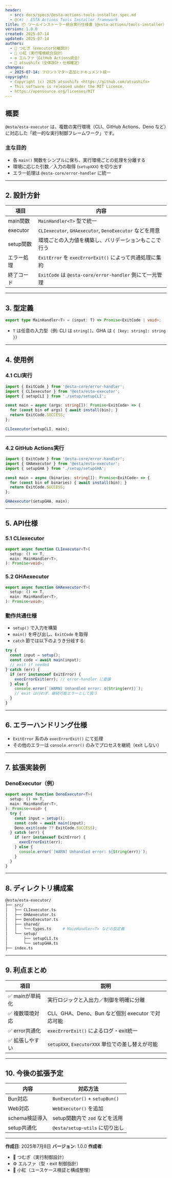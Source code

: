 ```yaml
---
header:
  - src: docs/specs/@esta-actions-tools-installer.spec.md
  - @(#) : ESTA Actions Tools Installer framework
title: 📦 ツールインストーラー統合実行仕様書（@esta-actions/tools-installer）
version: 1.0.0
created: 2025-07-14
updated: 2025-07-14
authors:
  - 🧠 つむぎ（executor分離設計）
  - 🧁 小紅（実行環境統合設計）
  - ⚙️ エルファ（GitHub Actions統合）
  - 👤 atsushifx（全体設計・仕様確定）
changes:
  - 2025-07-14: フロントマター追加とドキュメント統一
copyright:
  - Copyright (c) 2025 atsushifx <https://github.com/atsushifx>
  - This software is released under the MIT License.
  - https://opensource.org/licenses/MIT
---
```


## 概要

`@esta/esta-executor` は、複数の実行環境（CLI、GitHub Actions、Deno など）に対応した「統一的な実行制御フレームワーク」です。

### 主な目的

- 各 `main()` 関数をシンプルに保ち、実行環境ごとの処理を分離する
- 環境に応じた引数／入力の取得 (`setupXXX`) を切り出す
- エラー処理は `@esta-core/error-handler` に統一

---

## 2. 設計方針

| 項目       | 内容                                                    |
| ---------- | ------------------------------------------------------- |
| main関数   | `MainHandler<T>` 型で統一                               |
| executor   | `CLIexecutor`, `GHAexecutor`, `DenoExecutor` などを用意 |
| setup関数  | 環境ごとの入力値を構築し、バリデーションもここで行う    |
| エラー処理 | `ExitError` を `execErrorExit()` によって共通処理に集約 |
| 終了コード | `ExitCode` は `@esta-core/error-handler` 側にて一元管理 |

---

## 3. 型定義

```ts
export type MainHandler<T> = (input: T) => Promise<ExitCode | void>;
```

- `T` は任意の入力型（例: CLI は `string[]`、GHA は `{ [key: string]: string }`）

---

## 4. 使用例

### 4.1 CLI実行

```ts
import { ExitCode } from '@esta-core/error-handler';
import { CLIexecutor } from '@esta/esta-executor';
import { setupCLI } from './setup/setupCLI';

const main = async (args: string[]): Promise<ExitCode> => {
  for (const bin of args) { await install(bin); }
  return ExitCode.SUCCESS;
};

CLIexecutor(setupCLI, main);
```

---

### 4.2 GitHub Actions実行

```ts
import { ExitCode } from '@esta-core/error-handler';
import { GHAexecutor } from '@esta/esta-executor';
import { setupGHA } from './setup/setupGHA';

const main = async (binaries: string[]): Promise<ExitCode> => {
  for (const bin of binaries) { await install(bin); }
  return ExitCode.SUCCESS;
};

GHAexecutor(setupGHA, main);
```

---

## 5. API仕様

### 5.1 CLIexecutor

```ts
export async function CLIexecutor<T>(
  setup: () => T,
  main: MainHandler<T>,
): Promise<void>;
```

### 5.2 GHAexecutor

```ts
export async function GHAexecutor<T>(
  setup: () => T,
  main: MainHandler<T>,
): Promise<void>;
```

### 動作共通仕様

- `setup()` で入力を構築
- `main()` を呼び出し、`ExitCode` を取得
- `catch` 節では以下のようき分岐する:

```ts
try {
  const input = setup();
  const code = await main(input);
  // exit if needed
} catch (err) {
  if (err instanceof ExitError) {
    execErrorExit(err); // error-handler に委譲
  } else {
    console.error(`[WARN] Unhandled error: ${String(err)}`);
    // exit は行わず、継続可能エラーとして扱う
  }
}
```

---

## 6. エラーハンドリング仕様

- `ExitError` 系のみ `execErrorExit()` にて処理
- その他のエラーは `console.error()` のみでプロセスを継続（exit しない）

---

## 7. 拡張実装例

### DenoExecutor（例）

```ts
export async function DenoExecutor<T>(
  setup: () => T,
  main: MainHandler<T>,
): Promise<void> {
  try {
    const input = setup();
    const code = await main(input);
    Deno.exit(code ?? ExitCode.SUCCESS);
  } catch (err) {
    if (err instanceof ExitError) {
      execErrorExit(err);
    } else {
      console.error(`[WARN] Unhandled error: ${String(err)}`);
    }
  }
}
```

---

## 8. ディレクトリ構成案

```bash
@esta/esta-executor/
├── src/
│   ├── CLIexecutor.ts
│   ├── GHAexecutor.ts
│   ├── DenoExecutor.ts
│   ├── shared/
│   │   └── types.ts     # MainHandler<T> などの型定義
│   └── setup/
│       ├── setupCLI.ts
│       └── setupGHA.ts
├── index.ts
```

---

## 9. 利点まとめ

| 項目            | 説明                                             |
| --------------- | ------------------------------------------------ |
| ✅ mainが単純化 | 実行ロジックと入出力／制御を明確に分離           |
| ✅ 複数環境対応 | CLI、GHA、Deno、Bun など個別 executor で対応可能 |
| ✅ error共通化  | `execErrorExit()` によるログ・exit統一           |
| ✅ 拡張しやすい | `setupXXX`, `ExecutorXXX` 単位での差し替えが可能 |

---

## 10. 今後の拡張予定

| 内容           | 対応方法                       |
| -------------- | ------------------------------ |
| Bun対応        | `BunExecutor()` + `setupBun()` |
| Web対応        | `WebExecutor()` を追加         |
| schema検証導入 | setup関数内で `zod` などを活用 |
| setup共通化    | `@esta/setup-utils` に切り出し |

---

**作成日**: 2025年7月8日
**バージョン**: 1.0.0
**作成者**:

<!-- textlint-disable @textlint-ja/ai-writing/no-ai-list-formatting -->

- 🧠 つむぎ（実行制御設計）
- ⚙️ エルファ（型・exit 制御指針）
- 🧁 小紅（ユースケース検証と構成整理）
